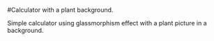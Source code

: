 #Calculator with a plant background.

Simple calculator using glassmorphism effect with a plant picture in a background.

